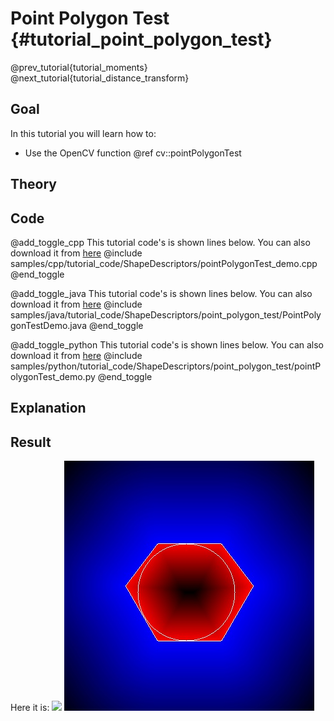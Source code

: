 Point Polygon Test {#tutorial_point_polygon_test}
==================

@prev_tutorial{tutorial_moments}
@next_tutorial{tutorial_distance_transform}

Goal
----

In this tutorial you will learn how to:

-   Use the OpenCV function @ref cv::pointPolygonTest

Theory
------

Code
----

@add_toggle_cpp
This tutorial code's is shown lines below. You can also download it from
[here](https://github.com/opencv/opencv/tree/3.4/samples/cpp/tutorial_code/ShapeDescriptors/pointPolygonTest_demo.cpp)
@include samples/cpp/tutorial_code/ShapeDescriptors/pointPolygonTest_demo.cpp
@end_toggle

@add_toggle_java
This tutorial code's is shown lines below. You can also download it from
[here](https://github.com/opencv/opencv/tree/master/samples/java/tutorial_code/ShapeDescriptors/point_polygon_test/PointPolygonTestDemo.java)
@include samples/java/tutorial_code/ShapeDescriptors/point_polygon_test/PointPolygonTestDemo.java
@end_toggle

@add_toggle_python
This tutorial code's is shown lines below. You can also download it from
[here](https://github.com/opencv/opencv/tree/master/samples/python/tutorial_code/ShapeDescriptors/point_polygon_test/pointPolygonTest_demo.py)
@include samples/python/tutorial_code/ShapeDescriptors/point_polygon_test/pointPolygonTest_demo.py
@end_toggle

Explanation
-----------

Result
------

Here it is:
![](images/Point_Polygon_Test_Source_Image.png)
![](images/Point_Polygon_Test_Result.jpg)
